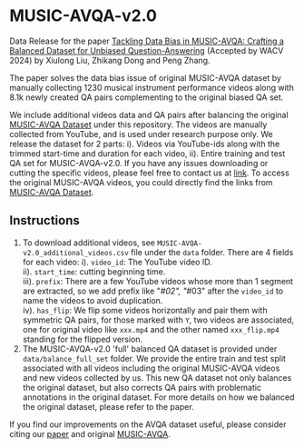 # MUSIC-AVQA-v2.0
Data Release for the paper [Tackling Data Bias in MUSIC-AVQA: Crafting a Balanced Dataset for Unbiased Question-Answering](https://arxiv.org/abs/2310.06238) (Accepted by WACV 2024) by Xiulong Liu, Zhikang Dong and Peng Zhang.

The paper solves the data bias issue of original MUSIC-AVQA dataset by manually collecting 1230 musical instrument performance videos along with 8.1k newly created QA pairs complementing to the original biased QA set.

We include additional videos data and QA pairs after balancing the original [MUSIC-AVQA Dataset](https://gewu-lab.github.io/MUSIC-AVQA/) under this repository. The videos are manually collected from YouTube, and is used under research purpose only. We release the dataset for 2 parts: i). Videos via YouTube-ids along with the trimmed start-time and duration for each video, ii). Entire training and test QA set for MUSIC-AVQA-v2.0. If you have any issues downloading or cutting the specific videos, please feel free to contact us at [link](xl1995@uw.edu). To access the original MUSIC-AVQA videos, you could directly find the links from [MUSIC-AVQA Dataset](https://gewu-lab.github.io/MUSIC-AVQA/).

## Instructions
1. To download additional videos, see ``MUSIC-AVQA-v2.0_additional_videos.csv`` file under the ``data`` folder. There are 4 fields for each video:
i). `video_id`: The YouTube video ID. <br>
ii). `start_time`: cutting beginning time. <br>
iii). `prefix`: There are a few YouTube videos whose more than 1 segment are extracted, so we add prefix like "_#02", "_#03" after the `video_id` to name the videos to avoid duplication. <br>
iv). `has_flip`: We flip some videos horizontally and pair them with symmetric QA pairs, for those marked with `Y`, two videos are associated, one for original video like ``xxx.mp4`` and the other named ``xxx_flip.mp4`` standing for the flipped version. <br>
2. The MUSIC-AVQA-v2.0 'full' balanced QA dataset is provided under `data/balance_full_set` folder. We provide the entire train and test split associated with all videos including the original MUSIC-AVQA videos and new videos collected by us. This new QA dataset not only balances the original dataset, but also corrects QA pairs with problematic annotations in the original dataset. For more details on how we balanced the original dataset, please refer to the paper.

If you find our improvements on the AVQA dataset useful, please consider citing our [paper](https://arxiv.org/abs/2310.06238) and original [MUSIC-AVQA](https://openaccess.thecvf.com/content/CVPR2022/papers/Li_Learning_To_Answer_Questions_in_Dynamic_Audio-Visual_Scenarios_CVPR_2022_paper.pdf).
